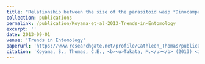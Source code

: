 ```yaml
---
title: "Relationship between the size of the parasitoid wasp *Dinocampus coccinellae* (Hymenoptera: Braconidae) and host ladybird species (Coleoptera: Coccinellidae)"
collection: publications
permalink: /publication/Koyama-et-al-2013-Trends-in-Entomology
excerpt: ''
date: 2013-09-01
venue: 'Trends in Entomology'
paperurl: 'https://www.researchgate.net/profile/Cathleen_Thomas/publication/260310875_Relationship_between_the_size_of_the_parasitoid_wasp_Dinocampus_coccinellae_Hymenoptera_Braconidae_and_host_ladybird_species_Coleoptera_Coccinellidae/links/54149e8d0cf2788c4b35a8b3/Relationship-between-the-size-of-the-parasitoid-wasp-Dinocampus-coccinellae-Hymenoptera-Braconidae-and-host-ladybird-species-Coleoptera-Coccinellidae.pdf'
citation: 'Koyama, S., Thomas, C.E., <b><u>Takata, M.</u></b> (2013) <i>Journal of Ethology</i> <b>9</b>: 39-43.'
---
```


<!-- 論文の要約・解説など入れたければここ打つ -->
